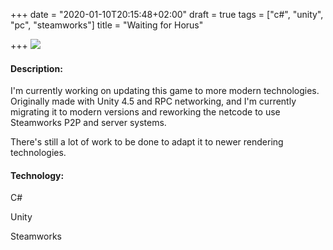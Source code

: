 +++
date = "2020-01-10T20:15:48+02:00"
draft = true
tags = ["c#", "unity", "pc", "steamworks"]
title = "Waiting for Horus"

+++
![](/uploads/2020/02/20/wfh.png)

#### Description:

I'm currently working on updating this game to more modern technologies. Originally made with Unity 4.5 and RPC networking, and I'm currently migrating it to modern versions and reworking the netcode to use Steamworks P2P and server systems.

There's still a lot of work to be done to adapt it to newer rendering technologies.

#### Technology:

C#

Unity

Steamworks